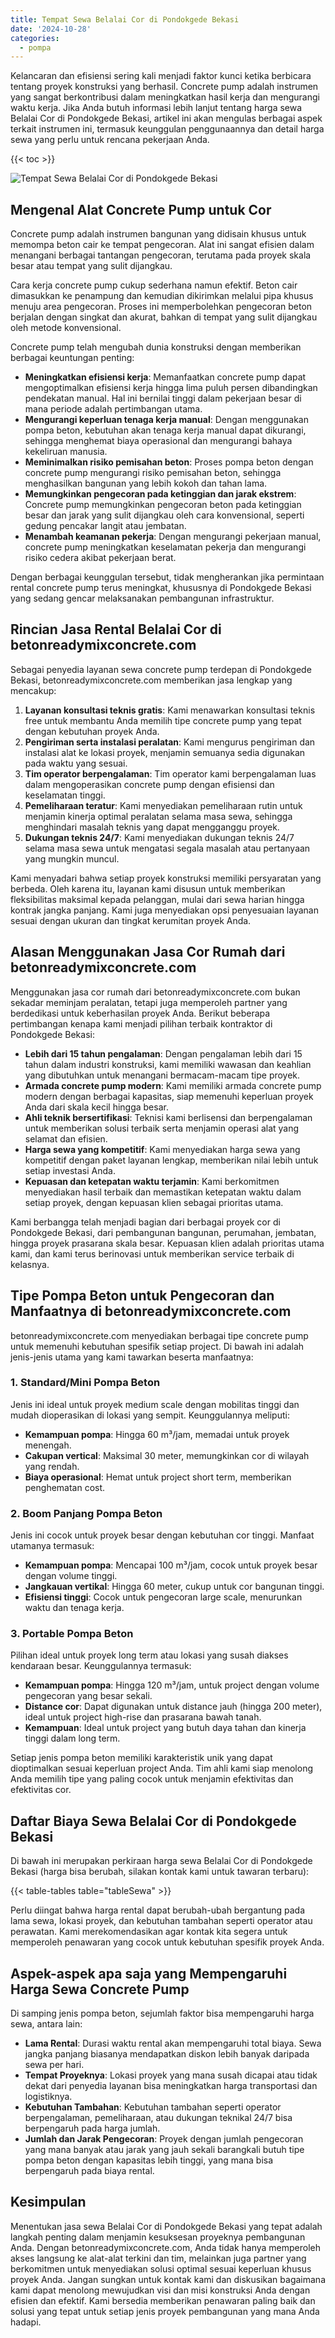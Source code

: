 ```yaml
---
title: Tempat Sewa Belalai Cor di Pondokgede Bekasi
date: '2024-10-28'
categories:
  - pompa
---
```


Kelancaran dan efisiensi sering kali menjadi faktor kunci ketika berbicara tentang proyek konstruksi yang berhasil. Concrete pump adalah instrumen yang sangat berkontribusi dalam meningkatkan hasil kerja dan mengurangi waktu kerja. Jika Anda butuh informasi lebih lanjut tentang harga sewa Belalai Cor di Pondokgede Bekasi, artikel ini akan mengulas berbagai aspek terkait instrumen ini, termasuk keunggulan penggunaannya dan detail harga sewa yang perlu untuk rencana pekerjaan Anda.

{{< toc >}}

![Tempat Sewa Belalai Cor di Pondokgede Bekasi](https://betoncor8.github.io/pump/concrete-pump%20(29).png)

## Mengenal Alat Concrete Pump untuk Cor

Concrete pump adalah instrumen bangunan yang didisain khusus untuk memompa beton cair ke tempat pengecoran. Alat ini sangat efisien dalam menangani berbagai tantangan pengecoran, terutama pada proyek skala besar atau tempat yang sulit dijangkau.

Cara kerja concrete pump cukup sederhana namun efektif. Beton cair dimasukkan ke penampung dan kemudian dikirimkan melalui pipa khusus menuju area pengecoran. Proses ini memperbolehkan pengecoran beton berjalan dengan singkat dan akurat, bahkan di tempat yang sulit dijangkau oleh metode konvensional.

Concrete pump telah mengubah dunia konstruksi dengan memberikan berbagai keuntungan penting:

- **Meningkatkan efisiensi kerja**: Memanfaatkan concrete pump dapat mengoptimalkan efisiensi kerja hingga lima puluh persen dibandingkan pendekatan manual. Hal ini bernilai tinggi dalam pekerjaan besar di mana periode adalah pertimbangan utama.
- **Mengurangi keperluan tenaga kerja manual**: Dengan menggunakan pompa beton, kebutuhan akan tenaga kerja manual dapat dikurangi, sehingga menghemat biaya operasional dan mengurangi bahaya kekeliruan manusia.
- **Meminimalkan risiko pemisahan beton**: Proses pompa beton dengan concrete pump mengurangi risiko pemisahan beton, sehingga menghasilkan bangunan yang lebih kokoh dan tahan lama.
- **Memungkinkan pengecoran pada ketinggian dan jarak ekstrem**: Concrete pump memungkinkan pengecoran beton pada ketinggian besar dan jarak yang sulit dijangkau oleh cara konvensional, seperti gedung pencakar langit atau jembatan.
- **Menambah keamanan pekerja**: Dengan mengurangi pekerjaan manual, concrete pump meningkatkan keselamatan pekerja dan mengurangi risiko cedera akibat pekerjaan berat.

Dengan berbagai keunggulan tersebut, tidak mengherankan jika permintaan rental concrete pump terus meningkat, khususnya di Pondokgede Bekasi yang sedang gencar melaksanakan pembangunan infrastruktur.

## Rincian Jasa Rental Belalai Cor di betonreadymixconcrete.com

Sebagai penyedia layanan sewa concrete pump terdepan di Pondokgede Bekasi, betonreadymixconcrete.com memberikan jasa lengkap yang mencakup:

1. **Layanan konsultasi teknis gratis**: Kami menawarkan konsultasi teknis free untuk membantu Anda memilih tipe concrete pump yang tepat dengan kebutuhan proyek Anda.
2. **Pengiriman serta instalasi peralatan**: Kami mengurus pengiriman dan instalasi alat ke lokasi proyek, menjamin semuanya sedia digunakan pada waktu yang sesuai.
3. **Tim operator berpengalaman**: Tim operator kami berpengalaman luas dalam mengoperasikan concrete pump dengan efisiensi dan keselamatan tinggi.
4. **Pemeliharaan teratur**: Kami menyediakan pemeliharaan rutin untuk menjamin kinerja optimal peralatan selama masa sewa, sehingga menghindari masalah teknis yang dapat mengganggu proyek.
5. **Dukungan teknis 24/7**: Kami menyediakan dukungan teknis 24/7 selama masa sewa untuk mengatasi segala masalah atau pertanyaan yang mungkin muncul.

Kami menyadari bahwa setiap proyek konstruksi memiliki persyaratan yang berbeda. Oleh karena itu, layanan kami disusun untuk memberikan fleksibilitas maksimal kepada pelanggan, mulai dari sewa harian hingga kontrak jangka panjang. Kami juga menyediakan opsi penyesuaian layanan sesuai dengan ukuran dan tingkat kerumitan proyek Anda.

## Alasan Menggunakan Jasa Cor Rumah dari betonreadymixconcrete.com

Menggunakan jasa cor rumah dari betonreadymixconcrete.com bukan sekadar meminjam peralatan, tetapi juga memperoleh partner yang berdedikasi untuk keberhasilan proyek Anda. Berikut beberapa pertimbangan kenapa kami menjadi pilihan terbaik kontraktor di Pondokgede Bekasi:

- **Lebih dari 15 tahun pengalaman**: Dengan pengalaman lebih dari 15 tahun dalam industri konstruksi, kami memiliki wawasan dan keahlian yang dibutuhkan untuk menangani bermacam-macam tipe proyek.
- **Armada concrete pump modern**: Kami memiliki armada concrete pump modern dengan berbagai kapasitas, siap memenuhi keperluan proyek Anda dari skala kecil hingga besar.
- **Ahli teknik bersertifikasi**: Teknisi kami berlisensi dan berpengalaman untuk memberikan solusi terbaik serta menjamin operasi alat yang selamat dan efisien.
- **Harga sewa yang kompetitif**: Kami menyediakan harga sewa yang kompetitif dengan paket layanan lengkap, memberikan nilai lebih untuk setiap investasi Anda.
- **Kepuasan dan ketepatan waktu terjamin**: Kami berkomitmen menyediakan hasil terbaik dan memastikan ketepatan waktu dalam setiap proyek, dengan kepuasan klien sebagai prioritas utama.

Kami berbangga telah menjadi bagian dari berbagai proyek cor di Pondokgede Bekasi, dari pembangunan bangunan, perumahan, jembatan, hingga proyek prasarana skala besar. Kepuasan klien adalah prioritas utama kami, dan kami terus berinovasi untuk memberikan service terbaik di kelasnya.

## Tipe Pompa Beton untuk Pengecoran dan Manfaatnya di betonreadymixconcrete.com

betonreadymixconcrete.com menyediakan berbagai tipe concrete pump untuk memenuhi kebutuhan spesifik setiap project. Di bawah ini adalah jenis-jenis utama yang kami tawarkan beserta manfaatnya:

### 1\. Standard/Mini Pompa Beton

Jenis ini ideal untuk proyek medium scale dengan mobilitas tinggi dan mudah dioperasikan di lokasi yang sempit. Keunggulannya meliputi:

- **Kemampuan pompa**: Hingga 60 m³/jam, memadai untuk proyek menengah.
- **Cakupan vertical**: Maksimal 30 meter, memungkinkan cor di wilayah yang rendah.
- **Biaya operasional**: Hemat untuk project short term, memberikan penghematan cost.

### 2\. Boom Panjang Pompa Beton

Jenis ini cocok untuk proyek besar dengan kebutuhan cor tinggi. Manfaat utamanya termasuk:

- **Kemampuan pompa**: Mencapai 100 m³/jam, cocok untuk proyek besar dengan volume tinggi.
- **Jangkauan vertikal**: Hingga 60 meter, cukup untuk cor bangunan tinggi.
- **Efisiensi tinggi**: Cocok untuk pengecoran large scale, menurunkan waktu dan tenaga kerja.

### 3\. Portable Pompa Beton

Pilihan ideal untuk proyek long term atau lokasi yang susah diakses kendaraan besar. Keunggulannya termasuk:

- **Kemampuan pompa**: Hingga 120 m³/jam, untuk project dengan volume pengecoran yang besar sekali.
- **Distance cor**: Dapat digunakan untuk distance jauh (hingga 200 meter), ideal untuk project high-rise dan prasarana bawah tanah.
- **Kemampuan**: Ideal untuk project yang butuh daya tahan dan kinerja tinggi dalam long term.

Setiap jenis pompa beton memiliki karakteristik unik yang dapat dioptimalkan sesuai keperluan project Anda. Tim ahli kami siap menolong Anda memilih tipe yang paling cocok untuk menjamin efektivitas dan efektivitas cor.

## Daftar Biaya Sewa Belalai Cor di Pondokgede Bekasi

Di bawah ini merupakan perkiraan harga sewa Belalai Cor di Pondokgede Bekasi (harga bisa berubah, silakan kontak kami untuk tawaran terbaru):

{{< table-tables table="tableSewa" >}}

Perlu diingat bahwa harga rental dapat berubah-ubah bergantung pada lama sewa, lokasi proyek, dan kebutuhan tambahan seperti operator atau perawatan. Kami merekomendasikan agar kontak kita segera untuk memperoleh penawaran yang cocok untuk kebutuhan spesifik proyek Anda.

## Aspek-aspek apa saja yang Mempengaruhi Harga Sewa Concrete Pump

Di samping jenis pompa beton, sejumlah faktor bisa mempengaruhi harga sewa, antara lain:

- **Lama Rental**: Durasi waktu rental akan mempengaruhi total biaya. Sewa jangka panjang biasanya mendapatkan diskon lebih banyak daripada sewa per hari.
- **Tempat Proyeknya**: Lokasi proyek yang mana susah dicapai atau tidak dekat dari penyedia layanan bisa meningkatkan harga transportasi dan logistiknya.
- **Kebutuhan Tambahan**: Kebutuhan tambahan seperti operator berpengalaman, pemeliharaan, atau dukungan teknikal 24/7 bisa berpengaruh pada harga jumlah.
- **Jumlah dan Jarak Pengecoran**: Proyek dengan jumlah pengecoran yang mana banyak atau jarak yang jauh sekali barangkali butuh tipe pompa beton dengan kapasitas lebih tinggi, yang mana bisa berpengaruh pada biaya rental.

## Kesimpulan

Menentukan jasa sewa Belalai Cor di Pondokgede Bekasi yang tepat adalah langkah penting dalam menjamin kesuksesan proyeknya pembangunan Anda. Dengan betonreadymixconcrete.com, Anda tidak hanya memperoleh akses langsung ke alat-alat terkini dan tim, melainkan juga partner yang berkomitmen untuk menyediakan solusi optimal sesuai keperluan khusus proyek Anda. Jangan sungkan untuk kontak kami dan diskusikan bagaimana kami dapat menolong mewujudkan visi dan misi konstruksi Anda dengan efisien dan efektif. Kami bersedia memberikan penawaran paling baik dan solusi yang tepat untuk setiap jenis proyek pembangunan yang mana Anda hadapi.
